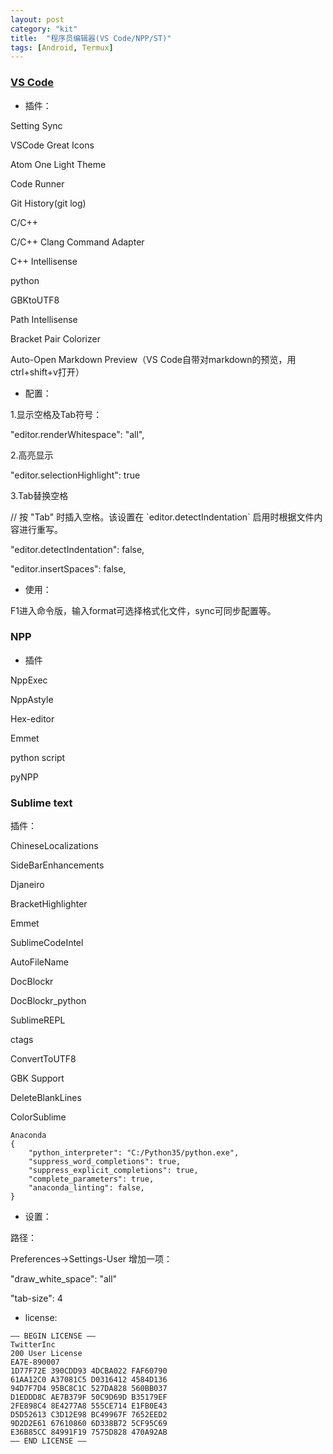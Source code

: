 ```yaml
---
layout: post
category: "kit"
title:  "程序员编辑器(VS Code/NPP/ST)"
tags: [Android, Termux]
---
```


### [VS Code](https://termux.com/)

- 插件：

Setting Sync

VSCode Great Icons

Atom One Light Theme

Code Runner

Git History(git log)

C/C++

C/C++ Clang Command Adapter

C++ Intellisense

python

GBKtoUTF8

Path Intellisense

Bracket Pair Colorizer

Auto-Open Markdown Preview（VS Code自带对markdown的预览，用ctrl+shift+v打开）

- 配置：

1.显示空格及Tab符号：

"editor.renderWhitespace": "all",

2.高亮显示

"editor.selectionHighlight": true

3.Tab替换空格

// 按 "Tab" 时插入空格。该设置在 \`editor.detectIndentation\` 启用时根据文件内容进行重写。

"editor.detectIndentation": false,

"editor.insertSpaces": false,

- 使用：

F1进入命令版，输入format可选择格式化文件，sync可同步配置等。


### NPP

- 插件

NppExec

NppAstyle

Hex-editor

Emmet

python script

pyNPP


### Sublime text

插件：

ChineseLocalizations

SideBarEnhancements

Djaneiro

BracketHighlighter

Emmet

SublimeCodeIntel

AutoFileName

DocBlockr

DocBlockr_python

SublimeREPL

ctags

ConvertToUTF8

GBK Support

DeleteBlankLines

ColorSublime

```
Anaconda
{
    "python_interpreter": "C:/Python35/python.exe",
    "suppress_word_completions": true,
    "suppress_explicit_completions": true,
    "complete_parameters": true,
    "anaconda_linting": false,
}
```

- 设置：

路径：

Preferences->Settings-User 增加一项：

"draw\_white\_space": "all"

"tab-size": 4

- license:
```
—– BEGIN LICENSE —–
TwitterInc 
200 User License 
EA7E-890007 
1D77F72E 390CDD93 4DCBA022 FAF60790 
61AA12C0 A37081C5 D0316412 4584D136 
94D7F7D4 95BC8C1C 527DA828 560BB037 
D1EDDD8C AE7B379F 50C9D69D B35179EF 
2FE898C4 8E4277A8 555CE714 E1FB0E43 
D5D52613 C3D12E98 BC49967F 7652EED2 
9D2D2E61 67610860 6D338B72 5CF95C69 
E36B85CC 84991F19 7575D828 470A92AB 
—— END LICENSE ——
```

